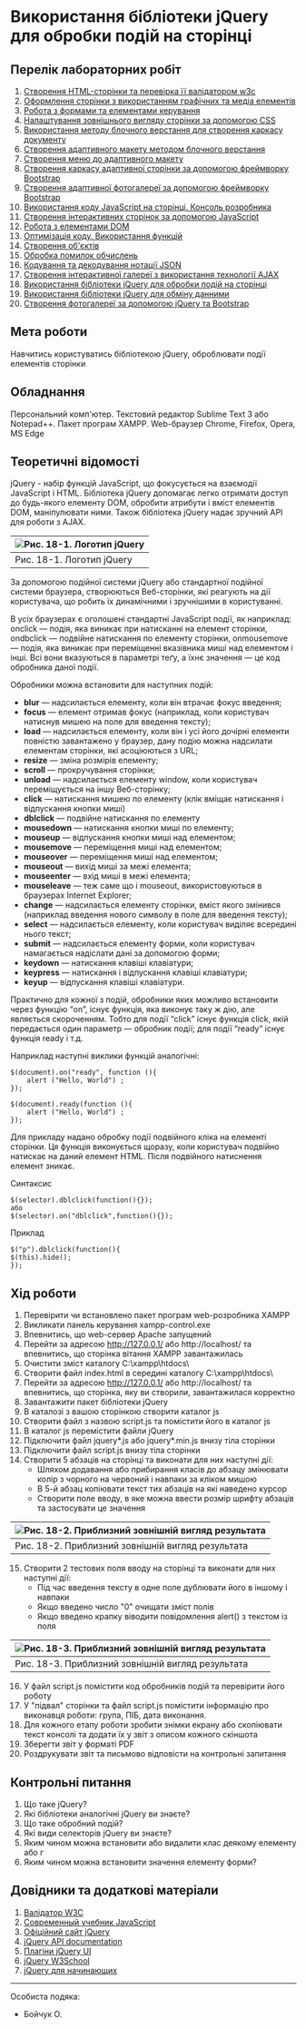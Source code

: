 # Використання бібліотеки jQuery для обробки подій на сторінці

## Перелік лабораторних робіт

1.  [Створення HTML-сторінки та перевірка її валідатором w3c](lab-01.md)
2.  [Оформлення сторінки з використанням графічних та медіа елементів](lab-02.md)
3.  [Робота з формами та елементами керування](lab-03.md)
4.  [Налаштування зовнішнього вигляду сторінки за допомогою CSS](lab-04.md)
5.  [Використання методу блочного верстання для створення каркасу документу](lab-05.md)
6.  [Створення адаптивного макету методом блочного верстання](lab-06.md)
7.  [Створення меню до адаптивного макету](lab-07.md)
8.  [Створення каркасу адаптивної сторінки за допомогою фреймворку Bootstrap](lab-08.md)
9.  [Створення адаптивної фотогалереї за допомогою фреймворку Bootstrap](lab-09.md)
10. [Використання коду JavaScript на сторінці. Консоль розробника](lab-10.md)
11. [Створення інтерактивних сторінок за допомогою JavaScript](lab-11.md)
12. [Робота з елементами DOM](lab-12.md)
13. [Оптимізація коду. Використання функцій](lab-13.md)
14. [Створення об'єктів](lab-14.md)
15. [Обробка помилок обчислень](lab-15.md)
16. [Кодування та декодування нотації JSON](lab-16.md)
17. [Створення інтерактивної галереї з використання технології AJAX](lab-17.md)
18. [Використання бібліотеки jQuery для обробки подій на сторінці](lab-18.md)
19. [Використання бібліотеки jQuery для обміну данними](lab-19.md)
20. [Створення фотогалереї за допомогою jQuery та Bootstrap](lab-20.md)

## Мета роботи

Навчитись користуватись бібліотекою jQuery, оброблювати події елементів сторінки

## Обладнання

Персональний комп'ютер. Текстовий редактор Sublime Text 3 або Notepad++. Пакет програм XAMPP. Web-браузер Chrome, Firefox, Opera, MS Edge

## Теоретичні відомості

jQuery - набір функцій JavaScript, що фокусується на взаємодії JavaScript і HTML. Бібліотека jQuery допомагає легко отримати доступ до будь-якого елементу DOM, обробити атрибути і вміст елементів DOM, маніпулювати ними. Також бібліотека jQuery надає зручний API для роботи з AJAX.

|![Рис. 18-1. Логотип jQuery](img/18001.svg)|
|:------------------------------------------|
| Рис. 18-1. Логотип jQuery |

За допомогою подійної системи jQuery або стандартної подійної системи браузера, створюються Веб-сторінки, які реагують на дії користувача, що робить їх динамічними і зручнішими в користуванні.

В усіх браузерах є оголошені стандартні JavaScript події, як наприклад: onclick — подія, яка виникає при натисканні на елемент сторінки, ondbclick — подвійне натискання по елементу сторінки, onmousemove — подія, яка виникає при переміщенні вказівника миші над елементом і інші. Всі вони вказуються в параметрі теґу, а їхнє значення — це код обробника даної події.

Обробники можна встановити для наступних подій:

 - **blur** — надсилається елементу, коли він втрачає фокус введення;
 - **focus** — елемент отримав фокус (наприклад, коли користувач натиснув мишею на поле для введення тексту);
 - **load** — надсилається елементу, коли він і усі його дочірні елементи повністю завантажено у браузер, дану подію можна надсилати елементам сторінки, які асоціюються з URL;
 - **resize** — зміна розмірів елементу;
 - **scroll** — прокручування сторінки;
 - **unload** — надсилається елементу window, коли користувач переміщується на іншу Веб-сторінку;
 - **click** — натискання мишею по елементу (клік вміщає натискання і відпускання кнопки миші)
 - **dblclick** — подвійне натискання по елементу
 - **mousedown** — натискання кнопки миші по елементу;
 - **mouseup** — відпускання кнопки миші над елементом;
 - **mousemove** — переміщення миші над елементом;
 - **mouseover** — переміщення миші над елементом;
 - **mouseout** — вихід миші за межі елемента;
 - **mouseenter** — вхід миші в межі елемента;
 - **mouseleave** — теж саме що і mouseout, використовуються в браузерах Internet Explorer;
 - **change** — надсилається елементу сторінки, вміст якого змінився (наприклад введення нового символу в поле для введення тексту);
 - **select** — надсилається елементу, коли користувач виділяє всередині нього текст;
 - **submit** — надсилається елементу форми, коли користувач намагається надіслати дані за допомогою форми;
 - **keydown** — натискання клавіші клавіатури;
 - **keypress** — натискання і відпускання клавіші клавіатури;
 - **keyup** — відпускання клавіші клавіатури.

Практично для кожної з подій, обробники яких можливо встановити через функцію “on”, існує функція, яка виконує таку ж дію, але являється скороченням. Тобто для події “click” існує функція click, якій передається один параметр — обробник події; для події “ready” існує функція ready і т.д.

Наприклад наступні виклики функцій аналогічні:
```
$(document).on("ready", function (){ 
	alert ("Hello, World") ;
});

$(document).ready(function (){ 
	alert ("Hello, World") ;
});
```
Для прикладу надано обробку події подвійного кліка на елементі сторінки. Ця функція виконується щоразу, коли користувач подвійно натискає на даний елемент HTML. Після подвійного натиснення елемент зникає.

Синтаксис
```
$(selector).dblclick(function(){});
або
$(selector).on("dblclick",function(){});
```
Приклад
```
$("p").dblclick(function(){
$(this).hide();
});
```
## Хід роботи

1. Перевірити чи встановлено пакет програм web-розробника XAMPP
2. Викликати панель керування xampp-control.exe
3. Впевнитись, що web-сервер Apache запущений
4. Перейти за адресою http://127.0.0.1/ або http://localhost/ та впевнитись, що сторінка вітання XAMPP завантажилась
5. Очистити зміст каталогу C:\xampp\htdocs\
6. Створити файл index.html в середині каталогу C:\xampp\htdocs\
7. Перейти за адресою http://127.0.0.1/ або http://localhost/ та впевнитись, що сторінка, яку ви створили, завантажилася корректно
8. Завантажити пакет бібліотеки jQuery
9. В каталозі з вашою сторінкою створити каталог js
10. Створити файл з назвою script.js та помістити його в каталог js
11. В каталог js перемістити файли jQuery
12. Підключити файл jquery*.js або jquery*.min.js внизу тіла сторінки
13. Підключити файл script.js внизу тіла сторінки
14. Створити 5 абзаців на сторінці та виконати для них наступні дії:
	- Шляхом додавання або прибирання класів до абзацу змінювати колір з чорного на червоний і навпаки за кліком мишою
	- В 5-й абзац копіювати текст тих абзаців на які наведено курсор
	- Створити поле вводу, в яке можна ввести розмір шрифту абзаців та застосувати це значення

|![Рис. 18-2. Приблизний зовнішній вигляд результата](img/18001.png)|
|:------------------------------------------------------------------|
| Рис. 18-2. Приблизний зовнішній вигляд результата |

15. Створити 2 тестових поля вводу на сторінці та виконати для них наступні дії:
	- Під час введення тексту в одне поле дублювати його в іншому і навпаки
	- Якщо введено число "0" очищати зміст полів
	- Якщо введено крапку віводити повідомлення alert() з текстом із поля

|![Рис. 18-3. Приблизний зовнішній вигляд результата](img/18002.png)|
|:------------------------------------------------------------------|
| Рис. 18-3. Приблизний зовнішній вигляд результата |

16. У файл script.js помістити код обробників подій та перевірити його роботу
17. У "підвал" сторінки та файл script.js помістити інформацію про виконавця роботи: група, ПІБ, дата виконання.
18. Для кожного етапу роботи зробити знімки екрану або скопіювати текст консолі та додати їх у звіт з описом кожного скіншота
19. Зберегти звіт у форматі PDF
20. Роздрукувати звіт та письмово відповісти на контрольні запитання

## Контрольні питання

1. Що таке jQuery?
2. Які бібліотеки аналогічні jQuery ви знаєте?
3. Що таке обробний подій?
4. Які види селекторів jQuery ви знаєте?
5. Яким чином можна встановити або видалити клас деякому елементу або г
6. Яким чином можна встановити значення елементу форми?

## Довідники та додаткові матеріали

1. [Валідатор W3C](https://validator.w3.org)
2. [Современный учебник JavaScript](https://learn.javascript.ru)
3. [Офіційний сайт jQuery](https://jquery.com)
4. [jQuery API documentation](https://api.jquery.com)
5. [Плагіни jQuery UI](https://jqueryui.com)
6. [jQuery W3School](https://www.w3schools.com/jquery/)
7. [jQuery для начинающих](https://habr.com/ru/post/38208/)

---

Особиста подяка:

 - Бойчук О.
